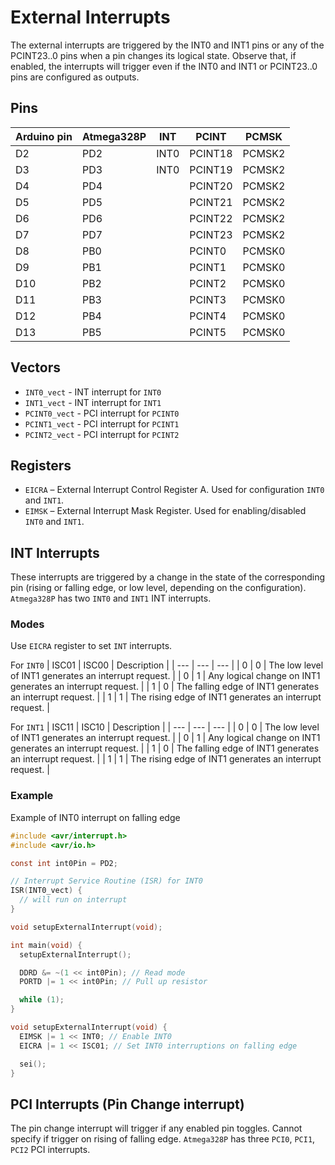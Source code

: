 # External Interrupts
The external interrupts are triggered by the INT0 and INT1 pins or any of the PCINT23..0 pins when a pin changes its logical state. Observe that, if enabled, the interrupts will trigger even if the INT0 and INT1 or PCINT23..0 pins are configured as outputs. 

## Pins
| Arduino pin | Atmega328P | INT | PCINT | PCMSK |
| --- | --- | --- | --- | --- |
| D2 | PD2 | INT0 | PCINT18 | PCMSK2 |
| D3 | PD3 | INT0 | PCINT19 | PCMSK2 |
| D4 | PD4 | | PCINT20 | PCMSK2 |
| D5 | PD5 | | PCINT21 | PCMSK2 |
| D6 | PD6 | | PCINT22 | PCMSK2 |
| D7 | PD7 | | PCINT23 | PCMSK2 |
| D8 | PB0 | | PCINT0 | PCMSK0 |
| D9 | PB1 | | PCINT1 | PCMSK0 |
| D10 | PB2 | | PCINT2 | PCMSK0 |
| D11 | PB3 | | PCINT3 | PCMSK0 |
| D12 | PB4 | | PCINT4 | PCMSK0 |
| D13 | PB5 | | PCINT5 | PCMSK0 |

## Vectors
- `INT0_vect` - INT interrupt for `INT0`
- `INT1_vect` - INT interrupt for `INT1`
- `PCINT0_vect` - PCI interrupt for `PCINT0`
- `PCINT1_vect` - PCI interrupt for `PCINT1`
- `PCINT2_vect` - PCI interrupt for `PCINT2`

## Registers
- `EICRA` – External Interrupt Control Register A. Used for configuration `INT0` and `INT1`.
- `EIMSK` – External Interrupt Mask Register. Used for enabling/disabled `INT0` and `INT1`.

## INT Interrupts
These interrupts are triggered by a change in the state of the corresponding pin (rising or falling edge, or low level, depending on the configuration). `Atmega328P` has two `INT0` and `INT1` INT interrupts.

### Modes
Use `EICRA` register to set `INT` interrupts.

For `INT0` 
| ISC01 | ISC00 | Description |
| --- | --- | --- |
| 0 | 0 | The low level of INT1 generates an interrupt request. |
| 0 | 1 | Any logical change on INT1 generates an interrupt request. |
| 1 | 0 | The falling edge of INT1 generates an interrupt request. |
| 1 | 1 | The rising edge of INT1 generates an interrupt request. |

For `INT1` 
| ISC11 | ISC10 | Description |
| --- | --- | --- |
| 0 | 0 | The low level of INT1 generates an interrupt request. |
| 0 | 1 | Any logical change on INT1 generates an interrupt request. |
| 1 | 0 | The falling edge of INT1 generates an interrupt request. |
| 1 | 1 | The rising edge of INT1 generates an interrupt request. |

### Example 
Example of INT0 interrupt on falling edge
```c
#include <avr/interrupt.h>
#include <avr/io.h>

const int int0Pin = PD2;

// Interrupt Service Routine (ISR) for INT0
ISR(INT0_vect) {
  // will run on interrupt
}

void setupExternalInterrupt(void);

int main(void) {
  setupExternalInterrupt();

  DDRD &= ~(1 << int0Pin); // Read mode
  PORTD |= 1 << int0Pin; // Pull up resistor

  while (1);
}

void setupExternalInterrupt(void) {
  EIMSK |= 1 << INT0; // Enable INT0
  EICRA |= 1 << ISC01; // Set INT0 interruptions on falling edge

  sei();
} 
```

## PCI Interrupts (Pin Change interrupt)
The pin change interrupt will trigger if any enabled pin toggles. Cannot specify if trigger on rising of falling edge.
`Atmega328P` has three `PCI0`, `PCI1`, `PCI2` PCI interrupts.




